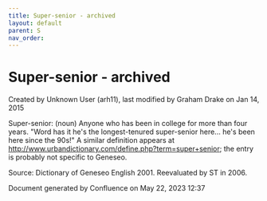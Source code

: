 ```yaml
---
title: Super-senior - archived
layout: default
parent: S
nav_order:
---
```


# Super-senior - archived

Created by  Unknown User (arh11), last modified by  Graham Drake on Jan 14, 2015

Super-senior: (noun) Anyone who has been in college for more than four years.  &quot;Word has it he's the longest-tenured super-senior here... he's been here since the 90s!&quot;  A similar definition appears at http://www.urbandictionary.com/define.php?term=super+senior; the entry is probably not specific to Geneseo.

Source: Dictionary of Geneseo English 2001. Reevaluated by ST in 2006.

Document generated by Confluence on May 22, 2023 12:37


